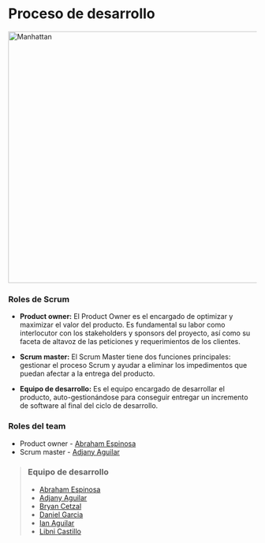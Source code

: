 # Proceso de desarrollo


<p>
    <img src="https://i.imgur.com/I5HiukV.png" alt="Manhattan" height="510px" />
</p>

### Roles de Scrum

- **Product owner:** El Product Owner es el encargado de optimizar y maximizar el valor del producto. Es fundamental su labor como interlocutor con los stakeholders y sponsors del proyecto, así como su faceta de altavoz de las peticiones y requerimientos de los clientes.

- **Scrum master:** El Scrum Master tiene dos funciones principales: gestionar el proceso Scrum y ayudar a eliminar los impedimentos que puedan afectar a la entrega del producto.

- **Equipo de desarrollo:** Es el equipo encargado de desarrollar el producto, auto-gestionándose para conseguir entregar un incremento de software al final del ciclo de desarrollo.

### Roles del team

- Product owner - [Abraham Espinosa](https://github.com/AbrahamXTS "Revisa su perfil")
- Scrum master - [Adjany Aguilar](https://github.com/AdjanyArmenta "Revisa su perfil")

> ### Equipo de desarrollo
>
> - [Abraham Espinosa](https://github.com/AbrahamXTS "Revisa su perfil")
> - [Adjany Aguilar](https://github.com/AdjanyArmenta "Revisa su perfil")
> - [Bryan Cetzal](https://github.com/BryanCetzal "Revisa su perfil")
> - [Daniel Garcia](https://github.com/Daniel-Garcia-C "Revisa su perfil")
> - [Ian Aguilar](https://github.com/IanAR7 "Revisa su perfil")
> - [Libni Castillo](https://github.com/Libnicastillo "Revisa su perfil")
